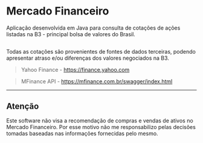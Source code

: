 # Mercado Financeiro

Aplicação desenvolvida em Java para consulta de cotações de ações listadas na B3 - principal bolsa de valores do Brasil.

##

Todas as cotações são provenientes de fontes de dados terceiras, podendo apresentar atraso e/ou diferenças dos valores negociados na B3.

> Yahoo Finance - https://finance.yahoo.com

> MFinance API - https://mfinance.com.br/swagger/index.html

----------------------------------------------------------------------------------

## Atenção

Este software não visa a recomendação de compras e vendas de ativos no Mercado Financeiro. Por esse motivo não me responsabilizo pelas decisões tomadas baseadas nas informações fornecidas pelo mesmo.
